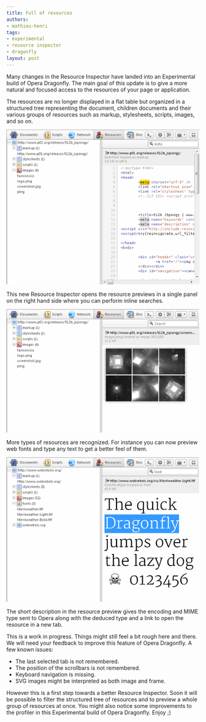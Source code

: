 ```yaml
---
title: Full of resources
authors:
- mathieu-henri
tags:
- experimental
- resource inspector
- dragonfly
layout: post
---
```

<p>Many changes in the Resource Inspector have landed into an Experimental build of  Opera Dragonfly. The main goal of this update is to give a more natural and focused access to the resources of your page or application.
<p>The resources are no longer displayed in a flat table but organized in a structured tree representing the document, children documents and their various groups of resources such as markup, stylesheets, scripts, images, and so on.
<p><span class='imgcenter'><img alt='' src='/blog/full-of-resources/0search.png' /></span>
<p>This new Resource Inspector opens the resource previews in a single panel on the right hand side where you can perform inline searches.
<p><span class='imgcenter'><img alt='' src='/blog/full-of-resources/0image.png' /></span>
<p>More types of resources are recognized. For instance you can now preview web fonts and type any text to get a better feel of them.
<p><span class='imgcenter'><img alt='' src='/blog/full-of-resources/0fonts.png' /></span>
<p>The short description in the resource preview gives the encoding and MIME type sent to Opera along with the deduced type and a link to open the resource in a new tab.
<p>This is a work in progress. Things might still feel a bit rough here and there. We will need your feedback to improve this feature of Opera Dragonfly. A few known issues:
<ul class="bullets"><li>The last selected tab is not remembered.</li><li>The position of the scrollbars is not remembered.</li><li>Keyboard navigation is missing.</li><li>SVG images might be interpreted as both image and frame.</li></ul>
<p>However this is a first step towards a better Resource Inspector. Soon it will be possible to filter the structured tree of resources and to preview a whole group of resources at once. You might also notice some improvements to the profiler in this Experimental build of Opera Dragonfly. Enjoy ;) </p>
